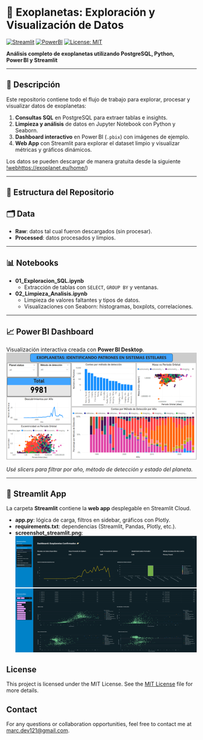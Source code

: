 # 🌌 Exoplanetas: Exploración y Visualización de Datos

[![Streamlit](https://img.shields.io/badge/Streamlit-FF4B4B?style=for-the-badge&logo=Streamlit&logoColor=white)](https://exoplanets.streamlit.app)
[![PowerBI](https://img.shields.io/badge/PowerBI-F2C811?style=for-the-badge&logo=powerbi&logoColor=black)](https://learn.microsoft.com/power-bi/)
[![License: MIT](https://img.shields.io/badge/License-MIT-yellow.svg)](https://opensource.org/licenses/MIT)

**Análisis completo de exoplanetas utilizando PostgreSQL, Python, Power BI y Streamlit**  

---

## 📖 Descripción

Este repositorio contiene todo el flujo de trabajo para explorar, procesar y visualizar datos de exoplanetas:

1. **Consultas SQL** en PostgreSQL para extraer tablas e insights.  
2. **Limpieza y análisis** de datos en Jupyter Notebook con Python y Seaborn.  
3. **Dashboard interactivo** en Power BI (`.pbix`) con imágenes de ejemplo.  
4. **Web App** con Streamlit para explorar el dataset limpio y visualizar métricas y gráficos dinámicos.

Los datos se pueden descargar de manera gratuita desde la siguiente [!web](https://exoplanets.streamlit.app)https://exoplanet.eu/home/)

---

## 📁 Estructura del Repositorio

## 🗂 Data

- **Raw**: datos tal cual fueron descargados (sin procesar).  
- **Processed**: datos procesados y limpios.

---

## 📊 Notebooks

- **01_Exploracion_SQL.ipynb**  
  - Extracción de tablas con `SELECT`, `GROUP BY` y ventanas.  
- **02_Limpieza_Analisis.ipynb**  
  - Limpieza de valores faltantes y tipos de datos.  
  - Visualizaciones con Seaborn: histogramas, boxplots, correlaciones.

---

## 📈 Power BI Dashboard

Visualización interactiva creada con **Power BI Desktop**.  
![Vista general del dashboard](Dashboard1_powerbi.png)   

*Usé slicers para filtrar por año, método de detección y estado del planeta.*

---

## 🚀 Streamlit App

La carpeta **Streamlit** contiene la **web app** desplegable en Streamlit Cloud.  
- **app.py**: lógica de carga, filtros en sidebar, gráficos con Plotly.  
- **requirements.txt**: dependencias (Streamlit, Pandas, Plotly, etc.).  
- **screenshot_streamlit.png**:  
  ![App Streamlit](Dashboard1_streamlit.png)
  ![App Streamlit](Dashboard2_streamlit.png)

## License
This project is licensed under the MIT License. See the [MIT License](LICENSE.txt) file for more details.

## Contact

For any questions or collaboration opportunities, feel free to contact me at [marc.dev121@gmail.com](mailto:marc.dev121@gmail.com).
